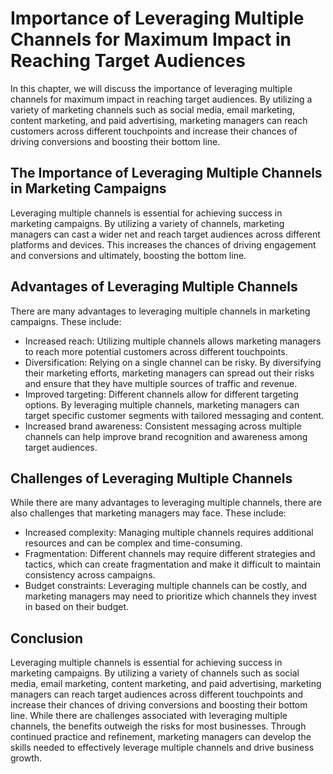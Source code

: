 Importance of Leveraging Multiple Channels for Maximum Impact in Reaching Target Audiences
======================================================================================================================================================

In this chapter, we will discuss the importance of leveraging multiple channels for maximum impact in reaching target audiences. By utilizing a variety of marketing channels such as social media, email marketing, content marketing, and paid advertising, marketing managers can reach customers across different touchpoints and increase their chances of driving conversions and boosting their bottom line.

The Importance of Leveraging Multiple Channels in Marketing Campaigns
---------------------------------------------------------------------

Leveraging multiple channels is essential for achieving success in marketing campaigns. By utilizing a variety of channels, marketing managers can cast a wider net and reach target audiences across different platforms and devices. This increases the chances of driving engagement and conversions and ultimately, boosting the bottom line.

Advantages of Leveraging Multiple Channels
------------------------------------------

There are many advantages to leveraging multiple channels in marketing campaigns. These include:

* Increased reach: Utilizing multiple channels allows marketing managers to reach more potential customers across different touchpoints.
* Diversification: Relying on a single channel can be risky. By diversifying their marketing efforts, marketing managers can spread out their risks and ensure that they have multiple sources of traffic and revenue.
* Improved targeting: Different channels allow for different targeting options. By leveraging multiple channels, marketing managers can target specific customer segments with tailored messaging and content.
* Increased brand awareness: Consistent messaging across multiple channels can help improve brand recognition and awareness among target audiences.

Challenges of Leveraging Multiple Channels
------------------------------------------

While there are many advantages to leveraging multiple channels, there are also challenges that marketing managers may face. These include:

* Increased complexity: Managing multiple channels requires additional resources and can be complex and time-consuming.
* Fragmentation: Different channels may require different strategies and tactics, which can create fragmentation and make it difficult to maintain consistency across campaigns.
* Budget constraints: Leveraging multiple channels can be costly, and marketing managers may need to prioritize which channels they invest in based on their budget.

Conclusion
----------

Leveraging multiple channels is essential for achieving success in marketing campaigns. By utilizing a variety of channels such as social media, email marketing, content marketing, and paid advertising, marketing managers can reach target audiences across different touchpoints and increase their chances of driving conversions and boosting their bottom line. While there are challenges associated with leveraging multiple channels, the benefits outweigh the risks for most businesses. Through continued practice and refinement, marketing managers can develop the skills needed to effectively leverage multiple channels and drive business growth.


